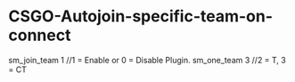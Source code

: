 # CSGO-Autojoin-specific-team-on-connect
sm_join_team 1 //1 = Enable or 0 = Disable Plugin.
sm_one_team 3 //2 = T, 3 = CT
